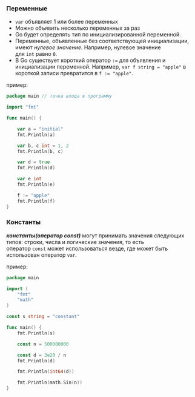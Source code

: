 ### Переменные
- `var` объявляет 1 или более переменных
- Можно объявить несколько переменных за раз
- Go будет определять тип по инициализированной переменной.
- Переменные, объявленные без соответствующей инициализации, имеют _нулевое значение_. Например, нулевое значение для `int` равно `0`.
- В Go существует короткий оператор `:=` для объявления и инициализации переменной. Например, `var f string = "apple"` в короткой записи превратится в `f := "apple"`.

пример: 
```Go
package main // точка входа в программу

import "fmt"

func main() {

    var a = "initial"
    fmt.Println(a)

    var b, c int = 1, 2
    fmt.Println(b, c)

    var d = true
    fmt.Println(d)

    var e int
    fmt.Println(e)

    f := "apple"
    fmt.Println(f)
}
```

### Константы
**_константы(оператор const)_** могут принимать значения следующих типов: строки, числа и логические значения, то есть оператор `const` может использоваться везде, где может быть использован оператор `var`.

пример:
```Go
package main

import (
    "fmt"
    "math"
)

const s string = "constant"

func main() {
    fmt.Println(s)

    const n = 500000000

    const d = 3e20 / n
    fmt.Println(d)

    fmt.Println(int64(d))

    fmt.Println(math.Sin(n))
}
```